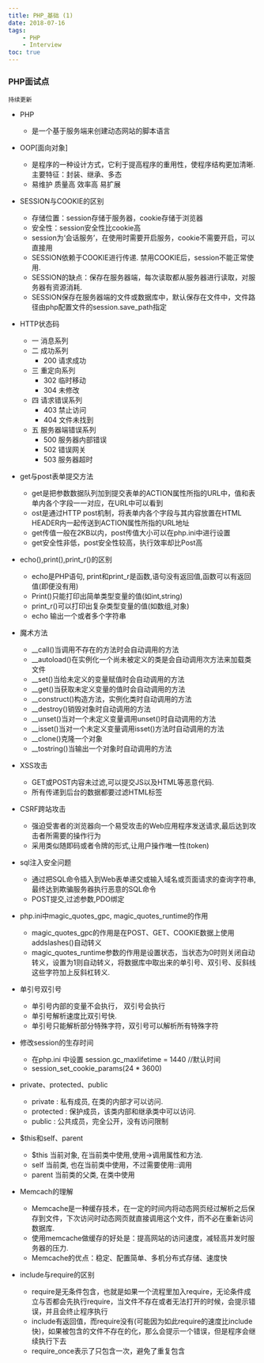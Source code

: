 ```yaml
---
title: PHP_基础 (1)
date: 2018-07-16
tags: 
    - PHP 
    - Interview
toc: true
---
```


### PHP面试点
    持续更新

<!-- more -->

- PHP
    * 是一个基于服务端来创建动态网站的脚本语言

- OOP[面向对象]
    * 是程序的一种设计方式，它利于提高程序的重用性，使程序结构更加清晰.主要特征：封装、继承、多态
    * 易维护 质量高 效率高 易扩展

- SESSION与COOKIE的区别
    * 存储位置：session存储于服务器，cookie存储于浏览器
    * 安全性：session安全性比cookie高
    * session为‘会话服务’，在使用时需要开启服务，cookie不需要开启，可以直接用
    * SESSION依赖于COOKIE进行传递. 禁用COOKIE后，session不能正常使用.
    * SESSION的缺点：保存在服务器端，每次读取都从服务器进行读取，对服务器有资源消耗.
    * SESSION保存在服务器端的文件或数据库中，默认保存在文件中，文件路径由php配置文件的session.save_path指定

- HTTP状态码
    * 一 消息系列
    * 二 成功系列
        * 200 请求成功
    * 三 重定向系列
        * 302 临时移动
        * 304 未修改 
    * 四 请求错误系列
        * 403 禁止访问
        * 404 文件未找到
    * 五 服务器端错误系列
        * 500 服务器内部错误
        * 502 错误网关
        * 503 服务器超时

- get与post表单提交方法
    * get是把参数数据队列加到提交表单的ACTION属性所指的URL中，值和表单内各个字段一一对应，在URL中可以看到
    * ost是通过HTTP post机制，将表单内各个字段与其内容放置在HTML HEADER内一起传送到ACTION属性所指的URL地址
    * get传值一般在2KB以内，post传值大小可以在php.ini中进行设置
    * get安全性非低，post安全性较高，执行效率却比Post高

- echo(),print(),print_r()的区别
    * echo是PHP语句, print和print_r是函数,语句没有返回值,函数可以有返回值(即便没有用) 
    * Print()只能打印出简单类型变量的值(如int,string) 
    * print_r()可以打印出复杂类型变量的值(如数组,对象) 
    * echo 输出一个或者多个字符串

- 魔术方法
    * __call()当调用不存在的方法时会自动调用的方法 
	* __autoload()在实例化一个尚未被定义的类是会自动调用次方法来加载类文件 
	* __set()当给未定义的变量赋值时会自动调用的方法 
	* __get()当获取未定义变量的值时会自动调用的方法 
	* __construct()构造方法，实例化类时自动调用的方法 
	* __destroy()销毁对象时自动调用的方法 
	* __unset()当对一个未定义变量调用unset()时自动调用的方法 
	* __isset()当对一个未定义变量调用isset()方法时自动调用的方法 
	* __clone()克隆一个对象 
	* __tostring()当输出一个对象时自动调用的方法

- XSS攻击
    * GET或POST内容未过滤,可以提交JS以及HTML等恶意代码.
    * 所有传递到后台的数据都要过滤HTML标签

- CSRF跨站攻击
    * 强迫受害者的浏览器向一个易受攻击的Web应用程序发送请求,最后达到攻击者所需要的操作行为
    * 采用类似随即码或者令牌的形式,让用户操作唯一性(token)

- sql注入安全问题
    * 通过把SQL命令插入到Web表单递交或输入域名或页面请求的查询字符串,最终达到欺骗服务器执行恶意的SQL命令
    * POST提交,过滤参数,PDO绑定

- php.ini中magic_quotes_gpc, magic_quotes_runtime的作用
    * magic_quotes_gpc的作用是在POST、GET、COOKIE数据上使用addslashes()自动转义
    * magic_quotes_runtime参数的作用是设置状态，当状态为0时则关闭自动转义，设置为1则自动转义，将数据库中取出来的单引号、双引号、反斜线这些字符加上反斜杠转义.

- 单引号双引号
    * 单引号内部的变量不会执行， 双引号会执行
    * 单引号解析速度比双引号快.
    * 单引号只能解析部分特殊字符，双引号可以解析所有特殊字符

- 修改session的生存时间
    * 在php.ini 中设置 session.gc_maxlifetime = 1440 //默认时间
    * session_set_cookie_params(24 * 3600)

- private、protected、public
    * private : 私有成员, 在类的内部才可以访问.
    * protected : 保护成员，该类内部和继承类中可以访问.
    * public : 公共成员，完全公开，没有访问限制

- $this和self、parent
    * $this 当前对象, 在当前类中使用,使用->调用属性和方法.
    * self 当前类, 也在当前类中使用，不过需要使用::调用
    * parent 当前类的父类, 在类中使用

- Memcach的理解
    * Memcache是一种缓存技术，在一定的时间内将动态网页经过解析之后保存到文件，下次访问时动态网页就直接调用这个文件，而不必在重新访问数据库.
    * 使用memcache做缓存的好处是：提高网站的访问速度，减轻高并发时服务器的压力. 
    * Memcache的优点：稳定、配置简单、多机分布式存储、速度快

- include与require的区别
    * require是无条件包含，也就是如果一个流程里加入require，无论条件成立与否都会先执行require，当文件不存在或者无法打开的时候，会提示错误，并且会终止程序执行
    * include有返回值，而require没有(可能因为如此require的速度比include快)，如果被包含的文件不存在的化，那么会提示一个错误，但是程序会继续执行下去
    * require_once表示了只包含一次，避免了重复包含
